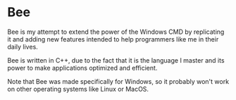# Bee

Bee is my attempt to extend the power of the Windows
CMD by replicating it and adding new features
intended to help programmers like me in their
daily lives.

Bee is written in C++, due to the fact that 
it is the language I master and its power to make 
applications optimized and efficient.

Note that Bee was made specifically for Windows, 
so it probably won't work on other operating 
systems like Linux or MacOS.
